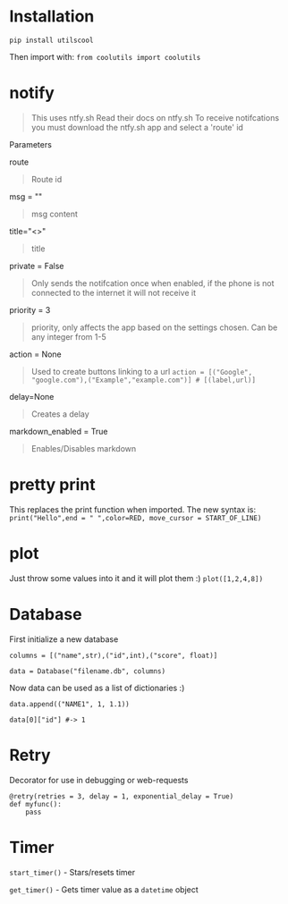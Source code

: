 # Installation

`pip install utilscool`

Then import with: `from coolutils import coolutils`

# notify

> This uses ntfy.sh
> Read their docs on ntfy.sh
> To receive notifcations you must download the ntfy.sh app and select a 'route' id

Parameters

route
> Route id

msg = ""
> msg content

title="<>"
> title

private = False
> Only sends the notifcation once when enabled, if the phone is not connected to the internet it will not receive it

priority = 3
> priority, only affects the app based on the settings chosen.
> Can be any integer from 1-5

action = None
> Used to create buttons linking to a url
```action = [("Google", "google.com"),("Example","example.com")] # [(label,url)] ```

delay=None
> Creates a delay

markdown_enabled = True
> Enables/Disables markdown

# pretty print
This replaces the print function when imported.
The new syntax is:
`print("Hello",end = " ",color=RED, move_cursor = START_OF_LINE)`

# plot
Just throw some values into it and it will plot them :)
`plot([1,2,4,8])`

# Database

First initialize a new database

`columns = [("name",str),("id",int),("score", float)]`

`data = Database("filename.db", columns)`

Now data can be used as a list of dictionaries :)

`data.append(("NAME1", 1, 1.1))`

`data[0]["id"] #-> 1`

# Retry

Decorator for use in debugging or web-requests
```
@retry(retries = 3, delay = 1, exponential_delay = True)
def myfunc():
    pass
```

# Timer

`start_timer()` - Stars/resets timer

`get_timer()` - Gets timer value as a `datetime` object
